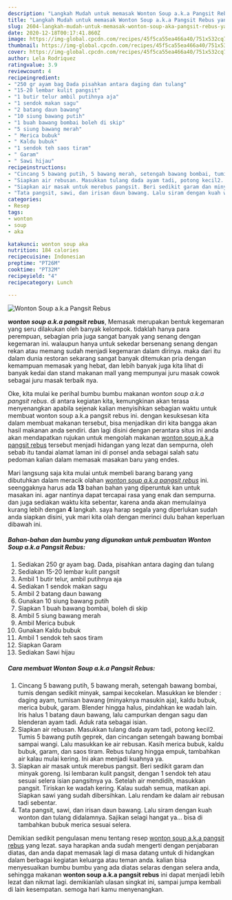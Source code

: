 ```yaml
---
description: "Langkah Mudah untuk memasak Wonton Soup a.k.a Pangsit Rebus yang Enak"
title: "Langkah Mudah untuk memasak Wonton Soup a.k.a Pangsit Rebus yang Enak"
slug: 2604-langkah-mudah-untuk-memasak-wonton-soup-aka-pangsit-rebus-yang-enak
date: 2020-12-18T00:17:41.860Z
image: https://img-global.cpcdn.com/recipes/45f5ca55ea466a40/751x532cq70/wonton-soup-aka-pangsit-rebus-foto-resep-utama.jpg
thumbnail: https://img-global.cpcdn.com/recipes/45f5ca55ea466a40/751x532cq70/wonton-soup-aka-pangsit-rebus-foto-resep-utama.jpg
cover: https://img-global.cpcdn.com/recipes/45f5ca55ea466a40/751x532cq70/wonton-soup-aka-pangsit-rebus-foto-resep-utama.jpg
author: Lela Rodriquez
ratingvalue: 3.9
reviewcount: 4
recipeingredient:
- "250 gr ayam bag Dada pisahkan antara daging dan tulang"
- "15-20 lembar kulit pangsit"
- "1 butir telur ambil putihnya aja"
- "1 sendok makan sagu"
- "2 batang daun bawang"
- "10 siung bawang putih"
- "1 buah bawang bombai boleh di skip"
- "5 siung bawang merah"
- " Merica bubuk"
- " Kaldu bubuk"
- "1 sendok teh saos tiram"
- " Garam"
- " Sawi hijau"
recipeinstructions:
- "Cincang 5 bawang putih, 5 bawang merah, setengah bawang bombai, tumis dengan sedikit minyak, sampai kecokelan. Masukkan ke blender : daging ayam, tumisan bawang (minyaknya masukin aja), kaldu bubuk, merica bubuk, garam. Blender hingga halus, pindahkan ke wadah lain. Iris halus 1 batang daun bawang, lalu campurkan dengan sagu dan blenderan ayam tadi. Aduk rata sebagai isian."
- "Siapkan air rebusan. Masukkan tulang dada ayam tadi, potong kecil2. Tumis 5 bawang putih geprek, dan cincangan setengah bawang bombai sampai wangi. Lalu masukkan ke air rebusan. Kasih merica bubuk, kaldu bubuk, garam, dan saos tiram. Rebus tulang hingga empuk, tambahkan air kalau mulai kering. Ini akan menjadi kuahnya ya."
- "Siapkan air masak untuk merebus pangsit. Beri sedikit garam dan minyak goreng. Isi lembaran kulit pangsit, dengan 1 sendok teh atau sesuai selera isian pangsitnya ya. Setelah air mendidih, masukkan pangsit. Tiriskan ke wadah kering. Kalau sudah semua, matikan api. Siapkan sawi yang sudah dibersihkan. Lalu rendam ke dalam air rebusan tadi sebentar."
- "Tata pangsit, sawi, dan irisan daun bawang. Lalu siram dengan kuah wonton dan tulang didalamnya. Sajikan selagi hangat ya... bisa di tambahkan bubuk merica sesuai selera."
categories:
- Resep
tags:
- wonton
- soup
- aka

katakunci: wonton soup aka 
nutrition: 184 calories
recipecuisine: Indonesian
preptime: "PT26M"
cooktime: "PT32M"
recipeyield: "4"
recipecategory: Lunch

---
```



![Wonton Soup a.k.a Pangsit Rebus](https://img-global.cpcdn.com/recipes/45f5ca55ea466a40/751x532cq70/wonton-soup-aka-pangsit-rebus-foto-resep-utama.jpg)

<b><i>wonton soup a.k.a pangsit rebus</i></b>, Memasak merupakan bentuk kegemaran yang seru dilakukan oleh banyak kelompok. tidaklah hanya para perempuan, sebagian pria juga sangat banyak yang senang dengan kegemaran ini. walaupun hanya untuk sekedar bersenang senang dengan rekan atau memang sudah menjadi kegemaran dalam dirinya. maka dari itu dalam dunia restoran sekarang sangat banyak ditemukan pria dengan kemampuan memasak yang hebat, dan lebih banyak juga kita lihat di banyak kedai dan stand makanan mall yang mempunyai juru masak cowok sebagai juru masak terbaik nya.



Oke, kita mulai ke perihal bumbu bumbu makanan <i>wonton soup a.k.a pangsit rebus</i>. di antara kegiatan kita, kemungkinan akan terasa menyenangkan apabila sejenak kalian menyisihkan sebagian waktu untuk membuat wonton soup a.k.a pangsit rebus ini. dengan kesuksesan kita dalam membuat makanan tersebut, bisa menjadikan diri kita bangga akan hasil makanan anda sendiri. dan lagi disini dengan perantara situs ini anda akan mendapatkan rujukan untuk mengolah makanan <u>wonton soup a.k.a pangsit rebus</u> tersebut menjadi hidangan yang lezat dan sempurna, oleh sebab itu tandai alamat laman ini di ponsel anda sebagai salah satu pedoman kalian dalam memasak masakan baru yang endes.


Mari langsung saja kita mulai untuk membeli barang barang yang dibutuhkan dalam meracik olahan <u><i>wonton soup a.k.a pangsit rebus</i></u> ini. seenggaknya harus ada <b>13</b> bahan bahan yang diperuntuk kan untuk masakan ini. agar nantinya dapat tercapai rasa yang enak dan sempurna. dan juga sediakan waktu kita sebentar, karena anda akan memulainya kurang lebih dengan <b>4</b> langkah. saya harap segala yang diperlukan sudah anda siapkan disini, yuk mari kita olah dengan merinci dulu bahan keperluan dibawah ini.

<!--inarticleads1-->

##### Bahan-bahan dan bumbu yang digunakan untuk pembuatan Wonton Soup a.k.a Pangsit Rebus:

1. Sediakan 250 gr ayam bag. Dada, pisahkan antara daging dan tulang
1. Sediakan 15-20 lembar kulit pangsit
1. Ambil 1 butir telur, ambil putihnya aja
1. Sediakan 1 sendok makan sagu
1. Ambil 2 batang daun bawang
1. Gunakan 10 siung bawang putih
1. Siapkan 1 buah bawang bombai, boleh di skip
1. Ambil 5 siung bawang merah
1. Ambil  Merica bubuk
1. Gunakan  Kaldu bubuk
1. Ambil 1 sendok teh saos tiram
1. Siapkan  Garam
1. Sediakan  Sawi hijau




<!--inarticleads2-->

##### Cara membuat Wonton Soup a.k.a Pangsit Rebus:

1. Cincang 5 bawang putih, 5 bawang merah, setengah bawang bombai, tumis dengan sedikit minyak, sampai kecokelan. Masukkan ke blender : daging ayam, tumisan bawang (minyaknya masukin aja), kaldu bubuk, merica bubuk, garam. Blender hingga halus, pindahkan ke wadah lain. Iris halus 1 batang daun bawang, lalu campurkan dengan sagu dan blenderan ayam tadi. Aduk rata sebagai isian.
1. Siapkan air rebusan. Masukkan tulang dada ayam tadi, potong kecil2. Tumis 5 bawang putih geprek, dan cincangan setengah bawang bombai sampai wangi. Lalu masukkan ke air rebusan. Kasih merica bubuk, kaldu bubuk, garam, dan saos tiram. Rebus tulang hingga empuk, tambahkan air kalau mulai kering. Ini akan menjadi kuahnya ya.
1. Siapkan air masak untuk merebus pangsit. Beri sedikit garam dan minyak goreng. Isi lembaran kulit pangsit, dengan 1 sendok teh atau sesuai selera isian pangsitnya ya. Setelah air mendidih, masukkan pangsit. Tiriskan ke wadah kering. Kalau sudah semua, matikan api. Siapkan sawi yang sudah dibersihkan. Lalu rendam ke dalam air rebusan tadi sebentar.
1. Tata pangsit, sawi, dan irisan daun bawang. Lalu siram dengan kuah wonton dan tulang didalamnya. Sajikan selagi hangat ya... bisa di tambahkan bubuk merica sesuai selera.




Demikian sedikit pengulasan menu tentang resep <u>wonton soup a.k.a pangsit rebus</u> yang lezat. saya harapkan anda sudah mengerti dengan penjabaran diatas, dan anda dapat memasak lagi di masa datang untuk di hidangkan dalam berbagai kegiatan keluarga atau teman anda. kalian bisa menyesuaikan bumbu bumbu yang ada diatas selaras dengan selera anda, sehingga makanan <b>wonton soup a.k.a pangsit rebus</b> ini dapat menjadi lebih lezat dan nikmat lagi. demikianlah ulasan singkat ini, sampai jumpa kembali di lain kesempatan. semoga hari kamu menyenangkan.
